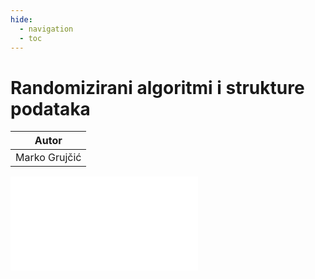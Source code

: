 ```yaml
---
hide:
  - navigation
  - toc
---
```

# Randomizirani algoritmi i strukture podataka

| Autor |
|:-:|
| Marko Grujčić | 

<object data="../../artifacts/randomizacija_markogrujcic.pdf" type="application/pdf" width='100%' height='800rem'>
    <embed src="../../artifacts/randomizacija_markogrujcic.pdf" type="application/pdf" />
</object>
